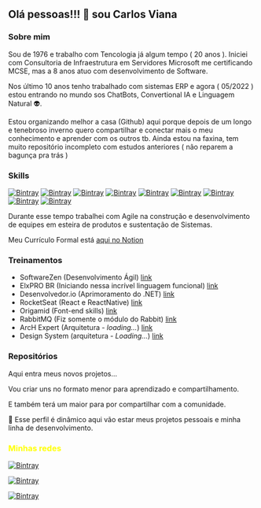 ## Olá pessoas!!! 👋 sou Carlos Viana 

### Sobre mim

Sou de 1976 e trabalho com Tencologia já algum tempo ( 20 anos ). Iniciei com Consultoria de Infraestrutura em Servidores Microsoft me certificando MCSE, mas a 8 anos atuo com desenvolvimento de Software. 

Nos último 10 anos tenho trabalhado com sistemas ERP e agora ( 05/2022 ) estou entrando no mundo sos ChatBots, Convertional IA e Linguagem Natural 👽.

Estou organizando melhor a casa (Github) aqui porque depois de um longo e tenebroso inverno quero compartilhar e conectar mais o meu conhecimento e aprender com os outros tb. Ainda estou na faxina, tem muito repositório incompleto com estudos anteriores ( não reparem a bagunça pra trás )

### Skills

[![Bintray](https://img.shields.io/badge/-C%23-%23512BD4?style=flat-square&logo=dotnet)]()
[![Bintray](https://img.shields.io/badge/-ReactJS-%2361DAFB?style=flat-square&logo=react&logoColor=white)]()
[![Bintray](https://img.shields.io/badge/-VueJS-%234FC08D?style=flat-square&logo=vue.js&logoColor=black)]()
[![Bintray](https://img.shields.io/badge/-Docker-%232496ED?style=flat-square&logo=docker&logoColor=white)]()
[![Bintray](https://img.shields.io/badge/-Sql_Server-%23CC2927?style=flat-square&logo=microsoftsqlserver&logoColor=white)]()
[![Bintray](https://img.shields.io/badge/-Javascript-%23F7DF1E?style=flat-square&logo=javascript&logoColor=black)]()
[![Bintray](https://img.shields.io/badge/-CSS-%231572B6?style=flat-square&logo=css3&logoColor=white)]()
[![Bintray](https://img.shields.io/badge/-NodeJS-%23339933?style=flat-square&logo=node.js&logoColor=white)]()
[![Bintray](https://img.shields.io/badge/-Elixir-%234B275F?style=flat-square&logo=elixir&logoColor=white)]()


Durante esse tempo trabalhei com Agile na construção e desenvolvimento de equipes em esteira de produtos e sustentação de Sistemas. 

Meu Currículo Formal está [aqui no Notion](https://vigorous-hair-885.notion.site/Curricullum-Vitae-9267b6a3ec084a69a781dd4bf79b021c)

### Treinamentos

- SoftwareZen (Desenvolvimento Ágil) [link](https://softwarezen.me)
- ElxPRO BR (Iniciando nessa incrível linguagem funcional) [link](https://www.youtube.com/c/elxproBR)
- Desenvolvedor.io (Aprimoramento do .NET) [link](https://desenvolvedor.io)
- RocketSeat (React e ReactNative) [link](https://www.rocketseat.com.br)
- Origamid (Font-end skills) [link](https://www.origamid.com)
- RabbitMQ (Fiz somente o módulo do Rabbit) [link](https://gago.io)
- ArcH Expert (Arquitetura - *loading...*) [link](https://www.youtube.com/c/ArcHOfficeTech)
- Design System (arquitetura - *Loading...*) [link](https://get.interviewready.io)

### Repositórios

Aqui entra meus novos projetos...

Vou criar uns no formato menor para aprendizado e compartilhamento.

E também terá um maior para por compartilhar com a comunidade.


💬 Esse perfil é dinâmico aqui vão estar meus projetos pessoais e minha linha de desenvolvimento. 

### <span style='color:yellow'>**Minhas redes**</span>  
[![Bintray](https://img.shields.io/badge/-carlosviana-%23181717?style=social&logo=github)]()

[![Bintray](https://img.shields.io/badge/-Carlos_André_de_Souza_Viana-%23181717?style=social&logo=linkedin&link=http://left&link=http://right&url=https://www.linkedin.com/in/carlos-andr%C3%A9-de-souza-viana-23a235143/)]()


[![Bintray](https://img.shields.io/badge/-@__carlos__viana-%23181717?style=social&logo=twitter)]()


<!--
**carlosviana/carlosviana** is a ✨ _special_ ✨ repository because its `README.md` (this file) appears on your GitHub profile.

Here are some ideas to get you started:

- 🔭 I’m currently working on ...
- 🌱 I’m currently learning ...
- 👯 I’m looking to collaborate on ...
- 🤔 I’m looking for help with ...
- 💬 Ask me about ...
- 📫 How to reach me: ...
- 😄 Pronouns: ...
- ⚡ Fun fact: ...
-->
